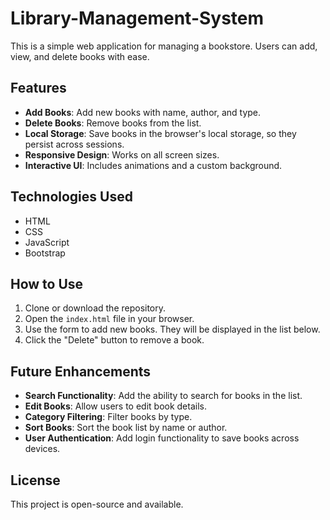 # Library-Management-System

This is a simple web application for managing a bookstore. Users can add, view, and delete books with ease.

## Features

- **Add Books**: Add new books with name, author, and type.
- **Delete Books**: Remove books from the list.
- **Local Storage**: Save books in the browser's local storage, so they persist across sessions.
- **Responsive Design**: Works on all screen sizes.
- **Interactive UI**: Includes animations and a custom background.

## Technologies Used

- HTML
- CSS
- JavaScript
- Bootstrap

## How to Use

1. Clone or download the repository.
2. Open the `index.html` file in your browser.
3. Use the form to add new books. They will be displayed in the list below.
4. Click the "Delete" button to remove a book.

## Future Enhancements

- **Search Functionality**: Add the ability to search for books in the list.
- **Edit Books**: Allow users to edit book details.
- **Category Filtering**: Filter books by type.
- **Sort Books**: Sort the book list by name or author.
- **User Authentication**: Add login functionality to save books across devices.

## License

This project is open-source and available.
